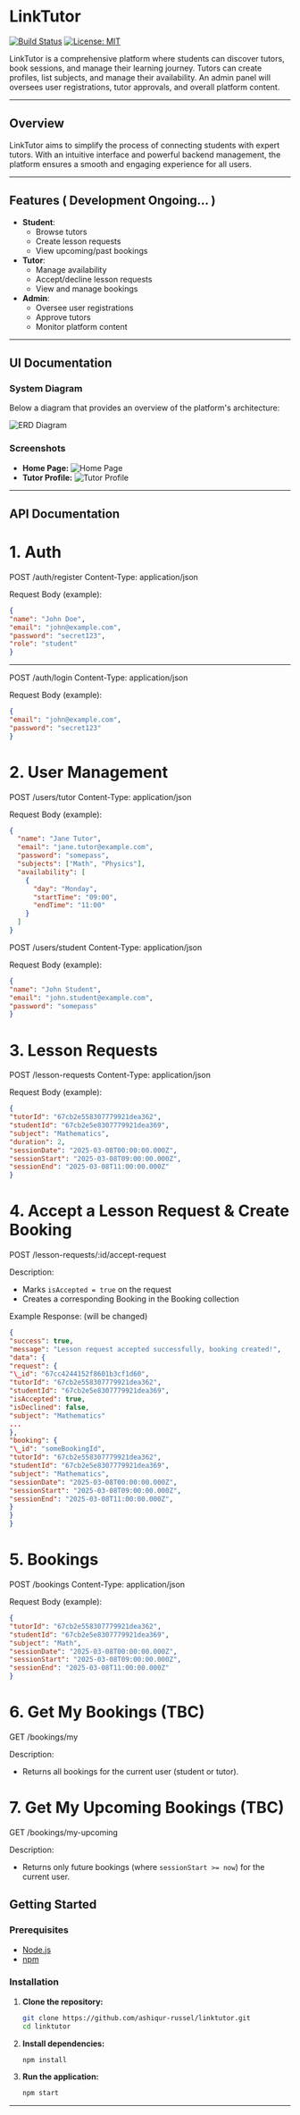 # LinkTutor

[![Build Status](https://img.shields.io/badge/build-passing-brightgreen)](https://github.com/yourusername/linktutor)
[![License: MIT](https://img.shields.io/badge/License-MIT-yellow.svg)](LICENSE)

LinkTutor is a comprehensive platform where students can discover tutors, book sessions, and manage their learning journey. Tutors can create profiles, list subjects, and manage their availability. An admin panel will oversees user registrations, tutor approvals, and overall platform content.

---

## Overview

LinkTutor aims to simplify the process of connecting students with expert tutors. With an intuitive interface and powerful backend management, the platform ensures a smooth and engaging experience for all users.

---

## Features ( Development Ongoing... )

- **Student**:
  - Browse tutors
  - Create lesson requests
  - View upcoming/past bookings
- **Tutor**:
  - Manage availability
  - Accept/decline lesson requests
  - View and manage bookings
- **Admin**:
  - Oversee user registrations
  - Approve tutors
  - Monitor platform content

---

## UI Documentation

### System Diagram

Below a diagram that provides an overview of the platform's architecture:

![ERD Diagram](./LinkTutor_erd.png)

### Screenshots

- **Home Page:**
  ![Home Page]()
- **Tutor Profile:**
  ![Tutor Profile]()

---

## API Documentation

# 1. Auth

POST /auth/register
Content-Type: application/json

Request Body (example):
```json
{
"name": "John Doe",
"email": "john@example.com",
"password": "secret123",
"role": "student"
}
```
---

POST /auth/login
Content-Type: application/json

Request Body (example):
```json
{
"email": "john@example.com",
"password": "secret123"
}
```

# 2. User Management

POST /users/tutor
Content-Type: application/json

Request Body (example):

```json
{
  "name": "Jane Tutor",
  "email": "jane.tutor@example.com",
  "password": "somepass",
  "subjects": ["Math", "Physics"],
  "availability": [
    {
      "day": "Monday",
      "startTime": "09:00",
      "endTime": "11:00"
    }
  ]
}
```

POST /users/student
Content-Type: application/json

Request Body (example):
```json
{
"name": "John Student",
"email": "john.student@example.com",
"password": "somepass"
}
```

# 3. Lesson Requests

POST /lesson-requests
Content-Type: application/json

Request Body (example):
```json
{
"tutorId": "67cb2e558307779921dea362",
"studentId": "67cb2e5e8307779921dea369",
"subject": "Mathematics",
"duration": 2,
"sessionDate": "2025-03-08T00:00:00.000Z",
"sessionStart": "2025-03-08T09:00:00.000Z",
"sessionEnd": "2025-03-08T11:00:00.000Z"
}
```

# 4. Accept a Lesson Request & Create Booking

POST /lesson-requests/:id/accept-request

Description:

- Marks `isAccepted = true` on the request
- Creates a corresponding Booking in the Booking collection

Example Response: (will be changed)
```json
{
"success": true,
"message": "Lesson request accepted successfully, booking created!",
"data": {
"request": {
"\_id": "67cc4244152f8601b3cf1d60",
"tutorId": "67cb2e558307779921dea362",
"studentId": "67cb2e5e8307779921dea369",
"isAccepted": true,
"isDeclined": false,
"subject": "Mathematics"
...
},
"booking": {
"\_id": "someBookingId",
"tutorId": "67cb2e558307779921dea362",
"studentId": "67cb2e5e8307779921dea369",
"subject": "Mathematics",
"sessionDate": "2025-03-08T00:00:00.000Z",
"sessionStart": "2025-03-08T09:00:00.000Z",
"sessionEnd": "2025-03-08T11:00:00.000Z",
}
}
}
```

# 5. Bookings

POST /bookings
Content-Type: application/json

Request Body (example):

```json
{
"tutorId": "67cb2e558307779921dea362",
"studentId": "67cb2e5e8307779921dea369",
"subject": "Math",
"sessionDate": "2025-03-08T00:00:00.000Z",
"sessionStart": "2025-03-08T09:00:00.000Z",
"sessionEnd": "2025-03-08T11:00:00.000Z"
}
````

# 6. Get My Bookings (TBC)

GET /bookings/my

Description:

- Returns all bookings for the current user (student or tutor).

# 7. Get My Upcoming Bookings (TBC)

GET /bookings/my-upcoming

Description:

- Returns only future bookings (where `sessionStart >= now`) for the current user.

## Getting Started

### Prerequisites

- [Node.js](https://nodejs.org/)
- [npm](https://www.npmjs.com/)

### Installation

1. **Clone the repository:**

   ```bash
   git clone https://github.com/ashiqur-russel/linktutor.git
   cd linktutor
   ```

2. **Install dependencies:**

   ```bash
   npm install
   ```

3. **Run the application:**

   ```bash
   npm start
   ```

---
